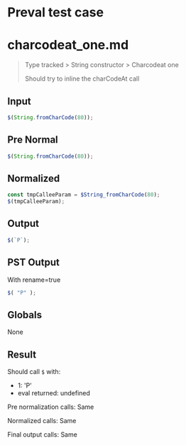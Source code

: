 # Preval test case

# charcodeat_one.md

> Type tracked > String constructor > Charcodeat one
>
> Should try to inline the charCodeAt call

## Input

`````js filename=intro
$(String.fromCharCode(80));
`````

## Pre Normal


`````js filename=intro
$(String.fromCharCode(80));
`````

## Normalized


`````js filename=intro
const tmpCalleeParam = $String_fromCharCode(80);
$(tmpCalleeParam);
`````

## Output


`````js filename=intro
$(`P`);
`````

## PST Output

With rename=true

`````js filename=intro
$( "P" );
`````

## Globals

None

## Result

Should call `$` with:
 - 1: 'P'
 - eval returned: undefined

Pre normalization calls: Same

Normalized calls: Same

Final output calls: Same
